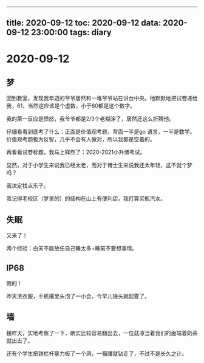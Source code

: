 
---
title: 2020-09-12
toc: 2020-09-12
data: 2020-09-12 23:00:00
tags: diary
---


# 2020-09-12

## 梦

回到教室，发现我年迈的爷爷居然和一堆爷爷站在讲台中央。他默默地把试卷递给我，61，当然这应该是个虚数，小于60都是这个数字。

我的第一反应是愤怒，我爷爷都是2/3个老糊涂了，居然还这么折腾他。

仔细看看到底考了什么：正面是价值观考题，背面一半是go 语言，一半是数学。价值观考题极为反智，几乎不会有人做对，所以我都是空着的。

再看看试卷标题，我马上释然了：2020-2021小升博考试。

显然，对于小学生来说我已经太老，而对于博士生来说我还太年轻，这不就个梦吗？

我决定找点乐子。

我记得老校区（梦里的）的结构在山上有便利店，我打算买瓶汽水。

## 失眠

又来了！

两个经验：白天不能放任自己睡太多+睡前不要想事情。



## IP68

假的！

昨天洗衣服，手机撂里头泡了一小会，今早儿镜头就起雾了。

## 墙

接昨天，实地考察了一下，确实比较容易翻出去，一位菇凉当着我们的面端着奶茶就出去了。

还有个学生把铁栏杆暴力板了一个洞，一猫腰就钻走了，不过不是长久之计。

